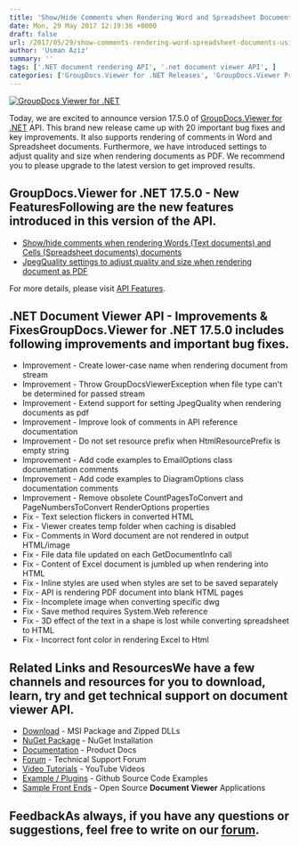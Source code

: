 ```yaml
---
title: 'Show/Hide Comments when Rendering Word and Spreadsheet Documents using GroupDocs.Viewer for .NET 17.5.0'
date: Mon, 29 May 2017 12:19:36 +0000
draft: false
url: /2017/05/29/show-comments-rendering-word-spreadsheet-documents-using-groupdocs.viewer-.net-17.5.0/
author: 'Usman Aziz'
summary: ''
tags: ['.NET document rendering API', '.net document viewer API', ]
categories: ['GroupDocs.Viewer for .NET Releases', 'GroupDocs.Viewer Product Family']
---
```


[![GroupDocs Viewer for .NET](https://blog.groupdocs.com/wp-content/uploads/sites/4/2016/11/groupdocs-viewer-net.png)](http://groupdocs.com/dot-net/document-viewer-library)

Today, we are excited to announce version 17.5.0 of [GroupDocs.Viewer for .NET](https://www.groupdocs.com/products/viewer/net) API. This brand new release came up with 20 important bug fixes and key improvements. It also supports rendering of comments in Word and Spreadsheet documents. Furthermore, we have introduced settings to adjust quality and size when rendering documents as PDF. We recommend you to please upgrade to the latest version to get improved results.

## GroupDocs.Viewer for .NET 17.5.0 - New FeaturesFollowing are the new features introduced in this version of the API.

*   [Show/hide comments when rendering Words (Text documents) and Cells (Spreadsheet documents) documents](https://docs.groupdocs.com/viewer/net)
*   [JpegQuality settings to adjust quality and size when rendering document as PDF](https://docs.groupdocs.com/viewer/net)

For more details, please visit [API Features](https://docs.groupdocs.com/display/viewernet/Features+Overview "GroupDocs.Viewer features").

## .NET Document Viewer API - Improvements & FixesGroupDocs.Viewer for .NET 17.5.0 includes following improvements and important bug fixes.

*   Improvement - Create lower-case name when rendering document from stream
*   Improvement - Throw GroupDocsViewerException when file type can't be determined for passed stream
*   Improvement - Extend support for setting JpegQuality when rendering documents as pdf
*   Improvement - Improve look of comments in API reference documentation
*   Improvement - Do not set resource prefix when HtmlResourcePrefix is empty string
*   Improvement - Add code examples to EmailOptions class documentation comments
*   Improvement - Add code examples to DiagramOptions class documentation comments
*   Improvement - Remove obsolete CountPagesToConvert and PageNumbersToConvert RenderOptions properties
*   Fix - Text selection flickers in converted HTML
*   Fix - Viewer creates temp folder when caching is disabled
*   Fix - Comments in Word document are not rendered in output HTML/image
*   Fix - File data file updated on each GetDocumentInfo call
*   Fix - Content of Excel document is jumbled up when rendering into HTML
*   Fix - Inline styles are used when styles are set to be saved separately
*   Fix - API is rendering PDF document into blank HTML pages
*   Fix - Incomplete image when converting specific dwg
*   Fix - Save method requires System.Web reference
*   Fix - 3D effect of the text in a shape is lost while converting spreadsheet to HTML
*   Fix - Incorrect font color in rendering Excel to Html

## Related Links and ResourcesWe have a few channels and resources for you to download, learn, try and get technical support on **document viewer API**.

*   [Download](http://downloads.groupdocs.com/viewer/net "Download API") - MSI Package and Zipped DLLs
*   [NuGet Package](https://www.nuget.org/packages/groupdocs-viewer-dotnet/ "Install from NuGet Package") - NuGet Installation
*   [Documentation](https://docs.groupdocs.com/viewer/net "Document Viewer API Documentation ") - Product Docs
*   [Forum](http://groupdocs.com/Community/forums/groupdocs.viewer-product-family/4/showforum.aspx "Technical Support Forum") - Technical Support Forum
*   [Video Tutorials](https://www.youtube.com/channel/UCgO8dwgI5KAsQCVegviVXYA/playlists "GroupDocs.Viewer video tutorials") - YouTube Videos
*   [Example / Plugins](https://github.com/groupdocsviewer/GroupDocs_Viewer_NET "download example project and front ends") - Github Source Code Examples
*   [Sample Front Ends](https://github.com/groupdocs-viewer/ "Open Source Document Viewer Applications") - Open Source **Document Viewer** Applications

## FeedbackAs always, if you have any questions or suggestions, feel free to write on our [forum](http://groupdocs.com/Community/forums/groupdocs.viewer-product-family/4/showforum.aspx "Technical Support Forum").




